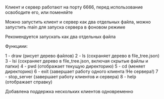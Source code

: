 Клиент и сервер работают на порту 6666, перед использование освободите его, или поменяйте

Можно запустить клиент и сервер как два отдельных файла, можно запустить main  для запуска сервера в фоновом режиме

Рекомендуется запускать как два отдельных файла

Функциии:

1 - draw (рисует дерево файлов)
2 - ls (сохраняет дерево в file_tree.json)
3 - lsi (сохраняет дерево в file_tree.json, включая скрытые файлы и папки)
4 - pwd (отображает текущую директорию)
5 - cd <directory> (меняет директорию)
6 - exit (завершает работу одного клиента !Не сервера!)
7 - stop_server (завершает работу клиентов и сервера)
8 - help (отображает справку)

Добавлена поддержка нескольких клиентов одновременно